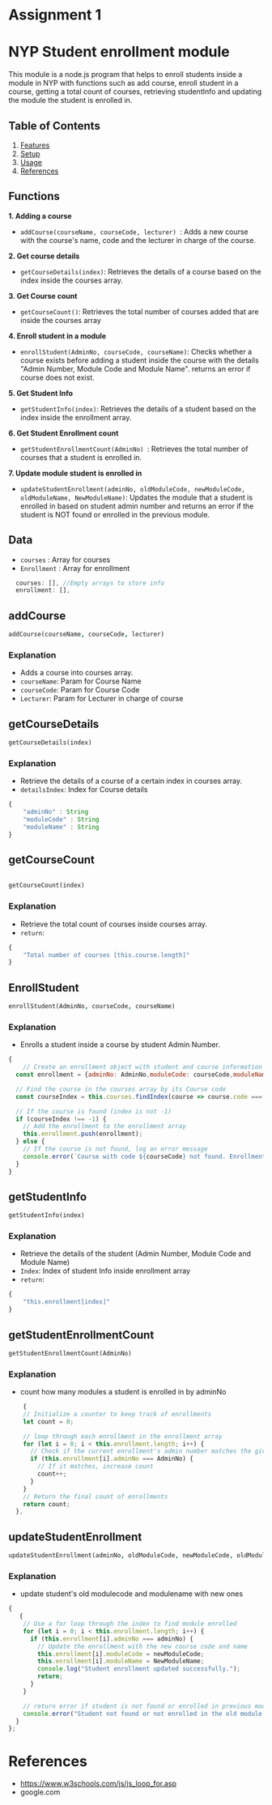 # Assignment 1

# NYP Student enrollment module

This module is a node.js program that helps to enroll students inside a module in NYP with functions such as add course, enroll student in a course, getting a total count of courses, retrieving studentInfo and updating the module the student is enrolled in. 


## Table of Contents

1. [Features](#features)
2. [Setup](#setup)
3. [Usage](#usage)
4. [References](#references)

## Functions

**1. Adding a course**
- `addCourse(courseName, courseCode, lecturer) `:
Adds a new course with the course's name, code and the lecturer in charge of the course.

**2. Get course details**
- `getCourseDetails(index)`: 
Retrieves the details of a course based on the index inside the courses array.

**3. Get Course count** 
- `getCourseCount()`: 
Retrieves the total number of courses added that are inside the courses array

**4. Enroll student in a module**
- `enrollStudent(AdminNo, courseCode, courseName)`:
Checks whether a course exists before adding a student inside the course with the details "Admin Number, Module Code and Module Name". returns an error if course does not exist.

**5. Get Student Info**
- `getStudentInfo(index)`:
Retrieves the details of a student based on the index inside the enrollment array.

**6. Get Student Enrollment count**
- `getStudentEnrollmentCount(AdminNo) `:
Retrieves the total number of courses that a student is enrolled in.

**7. Update module student is enrolled in**
- `updateStudentEnrollment(adminNo, oldModuleCode, newModuleCode, oldModuleName, NewModuleName)`:
Updates the module that a student is enrolled in based on student admin number and returns an error if the student is NOT found or enrolled in the previous module.

## Data

- `courses` : Array for courses
- `Enrollment` :  Array for enrollment


```js
  courses: [], //Empty arrays to store info
  enrollment: [],
```

## addCourse

```j
addCourse(courseName, courseCode, lecturer)
```

### Explanation
- Adds a course into courses array.
- `courseName`: Param for Course Name
- `courseCode`: Param for Course Code
- `Lecturer`: Param for Lecturer in charge of course

## getCourseDetails

```j
getCourseDetails(index)
```

### Explanation
- Retrieve the details of a course of a certain index in courses array.
- `detailsIndex`: Index for Course details

```js
{
    "adminNo" : String
    "moduleCode" : String
    "moduleName" : String
}
```
## getCourseCount

```j

getCourseCount(index)
```

### Explanation
- Retrieve the total count of courses inside courses array.
- `return`:

```js
{
    "Total number of courses [this.course.length]"
}
```
## EnrollStudent

```j
enrollStudent(AdminNo, courseCode, courseName)
```

### Explanation
- Enrolls a student inside a course by student Admin Number.

```js
{
    // Create an enrollment object with student and course information
  const enrollment = {adminNo: AdminNo,moduleCode: courseCode,moduleName: courseName};

  // Find the course in the courses array by its Course code
  const courseIndex = this.courses.findIndex(course => course.code === courseCode);

  // If the course is found (index is not -1)
  if (courseIndex !== -1) {
    // Add the enrollment to the enrollment array
    this.enrollment.push(enrollment);
  } else {
    // If the course is not found, log an error message
    console.error(`Course with code ${courseCode} not found. Enrollment failed.`);
  }
}
```

## getStudentInfo

```j
getStudentInfo(index)
```

### Explanation
- Retrieve the details of the student (Admin Number, Module Code and Module Name)
- `Index`: Index of student Info inside enrollment array
- `return`: 

```js
{
    "this.enrollment[index]"
}
```

## getStudentEnrollmentCount

```j
getStudentEnrollmentCount(AdminNo) 
```

### Explanation
- count how many modules a student is enrolled in by adminNo 

```js
    {
    // Initialize a counter to keep track of enrollments
    let count = 0;

    // loop through each enrollment in the enrollment array
    for (let i = 0; i < this.enrollment.length; i++) {
      // Check if the current enrollment's admin number matches the given admin number
      if (this.enrollment[i].adminNo === AdminNo) {
        // If it matches, increase count
        count++;
      }
    }
    // Return the final count of enrollments
    return count;
  },
```

## updateStudentEnrollment

```j
updateStudentEnrollment(adminNo, oldModuleCode, newModuleCode, oldModuleName, NewModuleName)
```

### Explanation
- update student's old modulecode and modulename with new ones

```js
{
   {
    // Use a for loop through the index to find module enrolled
    for (let i = 0; i < this.enrollment.length; i++) {
      if (this.enrollment[i].adminNo === adminNo) {
        // Update the enrollment with the new course code and name
        this.enrollment[i].moduleCode = newModuleCode;
        this.enrollment[i].moduleName = NewModuleName;
        console.log("Student enrollment updated successfully.");
        return;
      }
    }

    // return error if student is not found or enrolled in previous module
    console.error("Student not found or not enrolled in the old module.");
  }
};
```





# References

- https://www.w3schools.com/js/js_loop_for.asp
- google.com
